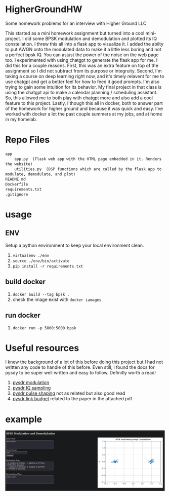 # HigherGroundHW
Some homework problems for an interview with Higher Ground LLC

This started as a mini homework assignment but turned into a cool mini-project. I did some  BPSK modulation and demodulation and plotted its IQ constellation. I threw this all into a flask app to visualize it. I added the abilty to put AWGN onto the modulated data to make it a little less boring and not a perfect bpsk IQ. You can asjust the power of the noise on the web page too. I experimented with using chatgpt to generate the flask app for me. I did this for a couple reasons. First, this was an extra feature on top of the assignment so I did not subtract from its purpose or integruity. Second, I'm taking a course on deep learning right now, and it's timely relavent for me to use chatgpt and get a better feel for how to feed it good prompts. I'm also trying to gain some intuition for its behavior. My final project in that class is using the chatgpt api to make a calendar planning / scheduling assistant. So, this allowed me to both play with chatgpt more and also add a cool feature to this project. Lastly, I though this all in docker, both to answer part of the homework for higher ground and because it was quick and easy. I've worked with docker a lot the past couple summers at my jobs, and at home in my homelab.

# Repo Files
```
app  
    app.py  (Flask web app with the HTML page embedded in it. Renders the website)  
    utilities.py  (DSP functions which are called by the flask app to modulate, demodulate, and plot)  
README.md  
Dockerfile  
requirements.txt  
.gitignore  
```


# usage
## ENV
Setup a python environment to keep your local environment clean.
1) `virtualenv ./env`
2) `source ./env/bin/activate`
3) `pip install -r requirements.txt`

## build docker
1) `docker build --tag bpsk .`
2) check the image exist with `docker iamages`
   
## run docker
1) `docker run -p 5000:5000 bpsk`

# Useful resources
I knew the background of a lot of this before doing this project but I had not written any code to handle of this before. Even still, I found the docs for pysdy to be super well written and easy to follow. Definitly worth a read!

1) [pysdr modulation](https://pysdr.org/content/digital_modulation.html )
2) [pysdr IQ sampling](https://pysdr.org/content/sampling.html)
3) [pysdr pulse shaping](https://pysdr.org/content/pulse_shaping.html) not as related but also good read
4) [pysdr link budget](https://pysdr.org/content/link_budgets.html) related to the paper in the attached pdf

# example
![Example](example_use.png)
